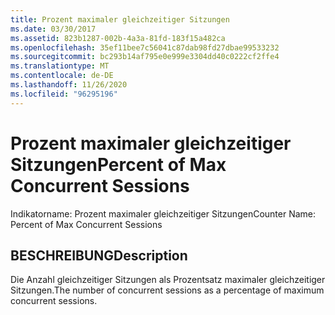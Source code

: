 ```yaml
---
title: Prozent maximaler gleichzeitiger Sitzungen
ms.date: 03/30/2017
ms.assetid: 823b1287-002b-4a3a-81fd-183f15a482ca
ms.openlocfilehash: 35ef11bee7c56041c87dab98fd27dbae99533232
ms.sourcegitcommit: bc293b14af795e0e999e3304dd40c0222cf2ffe4
ms.translationtype: MT
ms.contentlocale: de-DE
ms.lasthandoff: 11/26/2020
ms.locfileid: "96295196"
---
```

# <a name="percent-of-max-concurrent-sessions"></a><span data-ttu-id="b71b1-102">Prozent maximaler gleichzeitiger Sitzungen</span><span class="sxs-lookup"><span data-stu-id="b71b1-102">Percent of Max Concurrent Sessions</span></span>

<span data-ttu-id="b71b1-103">Indikatorname: Prozent maximaler gleichzeitiger Sitzungen</span><span class="sxs-lookup"><span data-stu-id="b71b1-103">Counter Name: Percent of Max Concurrent Sessions</span></span>  
  
## <a name="description"></a><span data-ttu-id="b71b1-104">BESCHREIBUNG</span><span class="sxs-lookup"><span data-stu-id="b71b1-104">Description</span></span>  

 <span data-ttu-id="b71b1-105">Die Anzahl gleichzeitiger Sitzungen als Prozentsatz maximaler gleichzeitiger Sitzungen.</span><span class="sxs-lookup"><span data-stu-id="b71b1-105">The number of concurrent sessions as a percentage of maximum concurrent sessions.</span></span>

